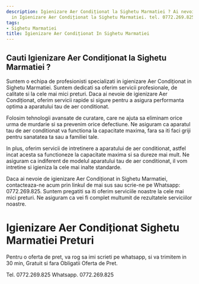 ```yaml
---
description: Igienizare Aer Condiționat la Sighetu Marmatiei ? Ai nevoie de un profesionist
  in Igienizare Aer Condiționat la Sighetu Marmatiei. tel. 0772.269.825
tags:
- Sighetu Marmatiei
title: Igienizare Aer Condiționat In Sighetu Marmatiei
---
```



## Cauti Igienizare Aer Condiționat la Sighetu Marmatiei ?

Suntem o echipa de profesionisti specializati in igienizare Aer Condiționat in Sighetu Marmatiei. Suntem dedicati sa oferim servicii profesionale, de calitate si la cele mai mici preturi. Daca ai nevoie de igienizare Aer Condiționat, oferim servicii rapide si sigure pentru a asigura performanta optima a aparatului tau de aer conditionat.

Folosim tehnologii avansate de curatare, care ne ajuta sa eliminam orice urma de murdarie si sa prevenim orice defectiune. Ne asiguram ca aparatul tau de aer conditionat va functiona la capacitate maxima, fara sa iti faci griji pentru sanatatea ta sau a familiei tale.

In plus, oferim servicii de intretinere a aparatului de aer conditionat, astfel incat acesta sa functioneze la capacitate maxima si sa dureze mai mult. Ne asiguram ca indiferent de modelul aparatului tau de aer conditionat, il vom intretine si igieniza la cele mai inalte standarde.

Daca ai nevoie de igienizare Aer Condiționat in Sighetu Marmatiei, contacteaza-ne acum prin linkul de mai sus sau scrie-ne pe Whatsapp: 0772.269.825. Suntem pregatiti sa iti oferim serviciile noastre la cele mai mici preturi. Ne asiguram ca vei fi complet multumit de rezultatele serviciilor noastre.

# Igienizare Aer Condiționat Sighetu Marmatiei Preturi
Pentru o oferta de pret, va rog sa imi scrieti pe whatsapp, si va trimitem in 30 min, Gratuit si fara Obligatii Oferta de Pret.

Tel. 0772.269.825
Whatsapp. 0772.269.825